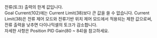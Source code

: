 전류(토크) 출력의 한계 값입니다.  
Goal Current(102)에는 Current Limit(38)보다 큰 값을 쓸 수 없습니다. Current Limit(38)은 전류 제어 모드와 전류기반 위치 제어 모드에서 적용되는 제한 값으로써, 전류 출력을 낮추면 다이나믹셀의 토크가 감소합니다.  
자세한 사항은 Position PID Gain(80 ~ 84)을 참고하세요.
